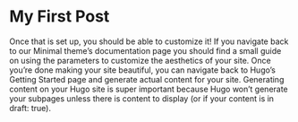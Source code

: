 # My First Post


Once that is set up, you should be able to customize it! If you navigate back to our Minimal theme’s documentation page you should find a small guide on using the parameters to customize the aesthetics of your site.
Once you’re done making your site beautiful, you can navigate back to Hugo’s Getting Started page and generate actual content for your site. Generating content on your Hugo site is super important because Hugo won’t generate your subpages unless there is content to display (or if your content is in draft: true).


